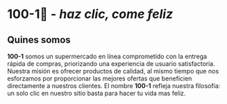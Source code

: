 # 100-1🛒 - *haz clic, come feliz*

## Quines somos
**100-1** somos un supermercado en línea comprometido con la entrega rápida de compras, priorizando una experiencia de usuario satisfactoria. Nuestra misión es ofrecer productos de calidad, al mismo tiempo que nos esforzamos por proporcionar las mejores ofertas que beneficien directamente a nuestros clientes. El nombre **100-1** refleja nuestra filosofía: un solo clic en nuestro sitio basta para hacer tu vida mas feliz.

